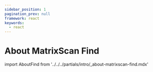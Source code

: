 ```yaml
---
sidebar_position: 1
pagination_prev: null
framework: react
keywords:
  - react
---
```


# About MatrixScan Find

import AboutFind from '../../../partials/intro/_about-matrixscan-find.mdx'

<AboutFind />
